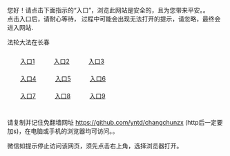 您好！请点击下面指示的“入口”，浏览此网站是安全的，且为您带来平安。。 <br/>
点击入口后，请耐心等待， 过程中可能会出现无法打开的提示，请忽略，最终会进入网站. </br>

法轮大法在长春<br/>
<div style="padding:10px"><a style="margin:20px" target="_blank" href="https://dcv97isf1ipco.cloudfront.net/2Qpsp?rliqr" id="ccLink1" rel="nofollow">入口1</a> <a target="_blank" style="margin:20px" href="https://d7zhdpqzkovax.cloudfront.net/2Qpsp?yvcnf" id="ccLink2" rel="nofollow">入口2</a> <a style="margin:20px" target="_blank" href="https://dbfzmdt3mmcho.cloudfront.net/2Qpsp?tkgviiaz" id="ccLink3" rel="nofollow">入口3</a></div>

<div style="padding:10px" ><a style="margin:20px" target="_blank" href="https://dcv97isf1ipco.cloudfront.net/2Qpsp?rliqr" id="ccLink4" rel="nofollow">入口4</a> <a style="margin:20px" href="https://d7zhdpqzkovax.cloudfront.net/2Qpsp?yvcnf" target="_blank" id="ccLink5" rel="nofollow">入口5</a> <a style="margin:20px" href="https://dbfzmdt3mmcho.cloudfront.net/2Qpsp?tkgviiaz" target="_blank" id="ccLink6" rel="nofollow">入口6</a></div>

<div style="padding:10px"><a style="margin:20px" target="_blank" href="https://dcv97isf1ipco.cloudfront.net/2Qpsp?rliqr" id="ccLink7" rel="nofollow">入口7</a> <a style="margin:20px" href="https://d7zhdpqzkovax.cloudfront.net/2Qpsp?yvcnf" target="_blank" id="ccLink8" rel="nofollow">入口8</a> <a style="margin:20px" target="_blank" href="https://dbfzmdt3mmcho.cloudfront.net/2Qpsp?tkgviiaz" id="ccLink9" rel="nofollow">入口9</a></div>

<br/>



请复制并记住免翻墙网址 https://github.com/yntd/changchunzx (http后一定要加s)，在电脑或手机的浏览器均可访问。。<br/>

微信如提示停止访问该网页，须先点击右上角，选择浏览器打开。
